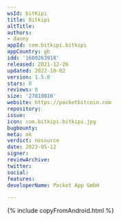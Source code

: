 ```yaml
---
wsId: bitKipi
title: Bitkipi
altTitle: 
authors:
- danny
appId: com.bitkipi.bitkipi
appCountry: gb
idd: '1600263918'
released: 2021-12-26
updated: 2022-10-02
version: 1.5.0
stars: 0
reviews: 0
size: '27810816'
website: https://pocketbitcoin.com
repository: 
issue: 
icon: com.bitkipi.bitkipi.jpg
bugbounty: 
meta: ok
verdict: nosource
date: 2023-05-12
signer: 
reviewArchive: 
twitter: 
social: 
features: 
developerName: Pocket App GmbH

---
```


{% include copyFromAndroid.html %}